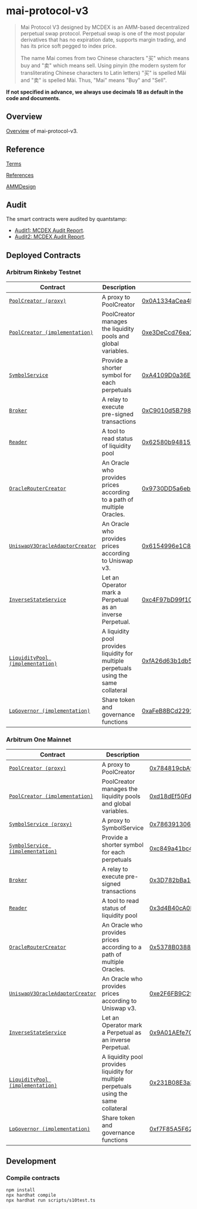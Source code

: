 # mai-protocol-v3

> Mai Protocol V3 designed by MCDEX is an AMM-based decentralized perpetual swap protocol. Perpetual swap is one of the most popular derivatives that has no expiration date, supports margin trading, and has its price soft pegged to index price.
>
> The name Mai comes from two Chinese characters "买" which means buy and "卖" which means sell. Using pinyin (the modern system for transliterating Chinese characters to Latin letters) "买" is spelled Mǎi and "卖" is spelled Mài. Thus, "Mai" means "Buy" and "Sell".

**If not specified in advance, we always use decimals 18 as default in the code and documents.**

## Overview

[Overview](./contracts/Readme.md) of mai-protocol-v3.

## Reference

[Terms](./docs/term.md)

[References](https://mcdex.io/references/)

[AMMDesign](https://mcdexio.github.io/documents/en/Shared-Liquidity-AMM-of-MAI-PROTOCOL-v3.pdf)

## Audit

The smart contracts were audited by quantstamp:

- [Audit1: MCDEX Audit Report](./docs/asset/audit1-Quantstamp-MCDEX.pdf).
- [Audit2: MCDEX Audit Report](./docs/asset/audit2-Quantstamp-MCDEX-Arbitrum-Integration-Report.pdf).

## Deployed Contracts

### Arbitrum Rinkeby Testnet

| Contract                                                                                                                                    | Description                                                                           | Address                                                                                                                               |
| ------------------------------------------------------------------------------------------------------------------------------------------- | ------------------------------------------------------------------------------------- | ------------------------------------------------------------------------------------------------------------------------------------- |
| [`PoolCreator (proxy)`](https://github.com/OpenZeppelin/openzeppelin-contracts/blob/v3.4.0/contracts/proxy/TransparentUpgradeableProxy.sol) | A proxy to PoolCreator                                                                | [0x0A1334aCea4E38a746daC7DCf7C3E61F0AB3D834](https://rinkeby-explorer.arbitrum.io/address/0x0A1334aCea4E38a746daC7DCf7C3E61F0AB3D834) |
| [`PoolCreator (implementation)`](contracts/factory/PoolCreator.sol)                                                                         | PoolCreator manages the liquidity pools and global variables.                         | [0xe3DeCcd76ea1A0F7C7d4A80AD0A790dC00c0578E](https://rinkeby-explorer.arbitrum.io/address/0xe3DeCcd76ea1A0F7C7d4A80AD0A790dC00c0578E) |
| [`SymbolService`](contracts/symbolService/SymbolService.sol)                                                                                | Provide a shorter symbol for each perpetuals                                          | [0xA4109D0a36E0e66d64F3B7794C60694Ca6D66E22](https://rinkeby-explorer.arbitrum.io/address/0xA4109D0a36E0e66d64F3B7794C60694Ca6D66E22) |
| [`Broker`](contracts/broker/Broker.sol)                                                                                                     | A relay to execute pre-signed transactions                                            | [0xC9010d5B798286651dC24A2c49BbAd673Dd4978b](https://rinkeby-explorer.arbitrum.io/address/0xC9010d5B798286651dC24A2c49BbAd673Dd4978b) |
| [`Reader`](contracts/reader/Reader.sol)                                                                                                     | A tool to read status of liquidity pool                                               | [0x62580b94815BC879Fda6210Bd12f1f58d259Af5d](https://rinkeby-explorer.arbitrum.io/address/0x62580b94815BC879Fda6210Bd12f1f58d259Af5d) |
| [`OracleRouterCreator`](contracts/oracle/router/OracleRouterCreator.sol)                                                                    | An Oracle who provides prices according to a path of multiple Oracles.                | [0x9730DD5a6eb170082c7c71c2e41332853681bb92](https://rinkeby-explorer.arbitrum.io/address/0x9730DD5a6eb170082c7c71c2e41332853681bb92) |
| [`UniswapV3OracleAdaptorCreator`](contracts/oracle/uniswap/UniswapV3OracleAdaptorCreator.sol)                                               | An Oracle who provides prices according to Uniswap v3.                                | [0x6154996e1C80dE982f9eebC3E93B4DFd4F30a74a](https://rinkeby-explorer.arbitrum.io/address/0x6154996e1C80dE982f9eebC3E93B4DFd4F30a74a) |
| [`InverseStateService`](contracts/inverse/InverseStateService.sol)                                                                          | Let an Operator mark a Perpetual as an inverse Perpetual.                             | [0xc4F97bD99f10Ca08Ce9ec9C9CB05C72F358dbC5E](https://rinkeby-explorer.arbitrum.io/address/0xc4F97bD99f10Ca08Ce9ec9C9CB05C72F358dbC5E) |
| [`LiquidityPool (implementation)`](contracts/LiquidityPool.sol)                                                                             | A liquidity pool provides liquidity for multiple perpetuals using the same collateral | [0xfA26d63b1db58d08800053180Db11245Eb7f102f](https://rinkeby-explorer.arbitrum.io/address/0xfA26d63b1db58d08800053180Db11245Eb7f102f) |
| [`LpGovernor (implementation)`](contracts/LiquidityPool.sol)                                                                                | Share token and governance functions                                                  | [0xaFeB8BCd2291ff55Cf37876c8dcD7154e0e228a7](https://rinkeby-explorer.arbitrum.io/address/0xaFeB8BCd2291ff55Cf37876c8dcD7154e0e228a7) |

### Arbitrum One Mainnet

| Contract                                                                                                                                      | Description                                                                           | Address                                                                                                                            |
| --------------------------------------------------------------------------------------------------------------------------------------------- | ------------------------------------------------------------------------------------- | ---------------------------------------------------------------------------------------------------------------------------------- |
| [`PoolCreator (proxy)`](https://github.com/OpenZeppelin/openzeppelin-contracts/blob/v3.4.0/contracts/proxy/TransparentUpgradeableProxy.sol)   | A proxy to PoolCreator                                                                | [0x784819cbA91Ed87C296565274fc150EaA11EBC04](https://explorer.offchainlabs.com/address/0x784819cbA91Ed87C296565274fc150EaA11EBC04) |
| [`PoolCreator (implementation)`](contracts/factory/PoolCreator.sol)                                                                           | PoolCreator manages the liquidity pools and global variables.                         | [0xd18dEf50FdAEA4cBf14aCBc82c30D2b40EFFA12E](https://explorer.offchainlabs.com/address/0xd18dEf50FdAEA4cBf14aCBc82c30D2b40EFFA12E) |
| [`SymbolService (proxy)`](https://github.com/OpenZeppelin/openzeppelin-contracts/blob/v3.4.0/contracts/proxy/TransparentUpgradeableProxy.sol) | A proxy to SymbolService                                                              | [0x7863913067024e11249Da20B71d453164d4Dea7D](https://explorer.offchainlabs.com/address/0x7863913067024e11249Da20B71d453164d4Dea7D) |
| [`SymbolService (implementation)`](contracts/symbolService/SymbolService.sol)                                                                 | Provide a shorter symbol for each perpetuals                                          | [0xc849a41bc49407dE53eC206eaDCC2924Dccb9aaF](https://explorer.offchainlabs.com/address/0xc849a41bc49407dE53eC206eaDCC2924Dccb9aaF) |
| [`Broker`](contracts/broker/Broker.sol)                                                                                                       | A relay to execute pre-signed transactions                                            | [0x3D782bBa1c2568E33ba5a20a9Ddf3879BBf136c0](https://explorer.offchainlabs.com/address/0x3D782bBa1c2568E33ba5a20a9Ddf3879BBf136c0) |
| [`Reader`](contracts/reader/Reader.sol)                                                                                                       | A tool to read status of liquidity pool                                               | [0x3d4B40cA0F98fcCe38aA1704CBDf134496c261E8](https://explorer.offchainlabs.com/address/0x3d4B40cA0F98fcCe38aA1704CBDf134496c261E8) |
| [`OracleRouterCreator`](contracts/oracle/router/OracleRouterCreator.sol)                                                                      | An Oracle who provides prices according to a path of multiple Oracles.                | [0x5378B0388Ef594f0c2EB194504aee2B48d1eac18](https://explorer.offchainlabs.com/address/0x5378B0388Ef594f0c2EB194504aee2B48d1eac18) |
| [`UniswapV3OracleAdaptorCreator`](contracts/oracle/uniswap/UniswapV3OracleAdaptorCreator.sol)                                                 | An Oracle who provides prices according to Uniswap v3.                                | [0xe2F6FB9C2f78Bcf9dacDF76Bd0e7Fad4E4b1794a](https://explorer.offchainlabs.com/address/0xe2F6FB9C2f78Bcf9dacDF76Bd0e7Fad4E4b1794a) |
| [`InverseStateService`](contracts/inverse/InverseStateService.sol)                                                                            | Let an Operator mark a Perpetual as an inverse Perpetual.                             | [0x9A01AEfe70B2Fbe4458B86136B2EEFEfb8Bc8DB4](https://explorer.offchainlabs.com/address/0x9A01AEfe70B2Fbe4458B86136B2EEFEfb8Bc8DB4) |
| [`LiquidityPool (implementation)`](contracts/LiquidityPool.sol)                                                                               | A liquidity pool provides liquidity for multiple perpetuals using the same collateral | [0x231B08E3a38c6EA5a4f44aEad7B155728FEEcBCa](https://explorer.offchainlabs.com/address/0x231B08E3a38c6EA5a4f44aEad7B155728FEEcBCa) |
| [`LpGovernor (implementation)`](contracts/LiquidityPool.sol)                                                                                  | Share token and governance functions                                                  | [0xf7F85A5F62eD2Eb63C8D4EDF0a979289857Bad74](https://explorer.offchainlabs.com/address/0xf7F85A5F62eD2Eb63C8D4EDF0a979289857Bad74) |

## Development

### Compile contracts

```
npm install
npx hardhat compile
npx hardhat run scripts/s10test.ts
```
